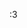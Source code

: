 :3
<!---
crowowowowoowowowo/crowowowowoowowowo is a ✨ special ✨ repository because its `README.md` (this file) appears on your GitHub profile.
You can click the Preview link to take a look at your changes.
--->
